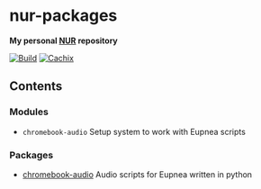 # nur-packages

**My personal [NUR](https://github.com/nix-community/NUR) repository**

[![Build](https://github.com/infinitivewitch/nur-packages/actions/workflows/build.yml/badge.svg?branch=main)](https://github.com/infinitivewitch/nur-packages/actions/workflows/build.yml)
[![Cachix](https://img.shields.io/badge/cachix-infinitivewitch-blue.svg)](https://infinitivewitch.cachix.org)

## Contents

### Modules

- `chromebook-audio` Setup system to work with Eupnea scripts

### Packages

- [chromebook-audio](https://github.com/eupnea-linux/audio-scripts) Audio scripts for Eupnea written in python
